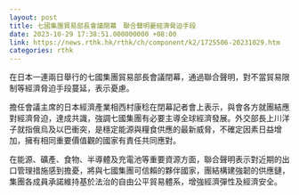 ```yaml
---
layout: post
title: 七國集團貿易部長會議閉幕　聯合聲明憂經濟脅迫手段
date: 2023-10-29 17:38:51.000000000 +08:00
link: https://news.rthk.hk/rthk/ch/component/k2/1725506-20231029.htm
categories: rthk
---
```


在日本一連兩日舉行的七國集團貿易部長會議閉幕，通過聯合聲明，對不當貿易限制等經濟脅迫手段蔓延，表示憂慮。

擔任會議主席的日本經濟產業相西村康稔在閉幕記者會上表示，與會各方就團結應對經濟脅迫，達成共識，強調七國集團有必要主導全球經濟發展。外交部長上川洋子就指俄烏及以巴衝突，是穩定能源與糧食供應的最新威脅，不確定因素日益增加，擁有相同重要價值觀的國家有責任共同應對。

在能源、礦產、食物、半導體及充電池等重要資源方面，聯合聲明表示對近期的出口管理措施感到擔憂，將與七國集團可信賴的夥伴國家，團結構建強韌的供應鏈，集團各成員承諾維持基於法治的自由公平貿易體系，增強經濟彈性及經濟安全。
